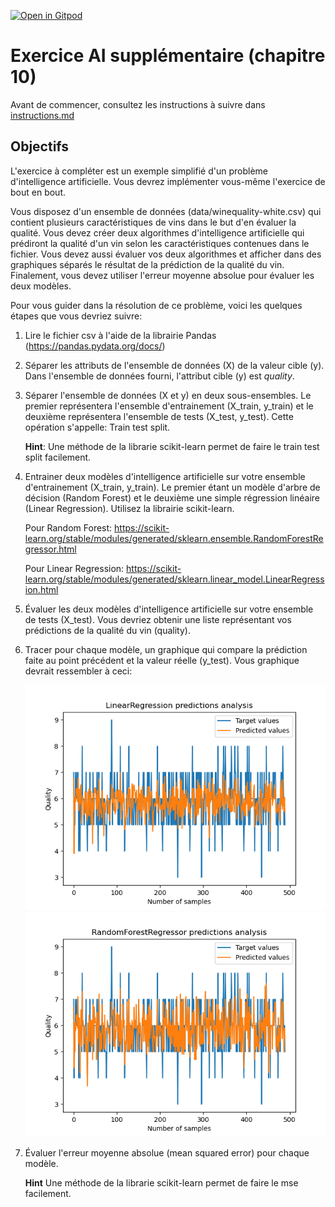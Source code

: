 [![Open in Gitpod](https://gitpod.io/button/open-in-gitpod.svg)](https://gitpod-redirect-0.herokuapp.com/)

# Exercice AI supplémentaire (chapitre 10)

Avant de commencer, consultez les instructions à suivre dans [instructions.md](instructions.md)


## Objectifs

L'exercice à compléter est un exemple simplifié d'un problème d'intelligence artificielle. Vous devrez implémenter vous-même l'exercice de bout en bout.

Vous disposez d'un ensemble de données (data/winequality-white.csv) qui contient plusieurs caractéristiques de vins dans le but d'en évaluer la qualité. Vous devez créer deux algorithmes d'intelligence artificielle qui prédiront la qualité d'un vin selon les caractéristiques contenues dans le fichier. Vous devez aussi évaluer vos deux algorithmes et afficher dans des graphiques séparés le résultat de la prédiction de la qualité du vin. Finalement, vous devez utiliser l'erreur moyenne absolue pour évaluer les deux modèles.

Pour vous guider dans la résolution de ce problème, voici les quelques étapes que vous devriez suivre:
    
1. Lire le fichier csv à l'aide de la librairie Pandas (https://pandas.pydata.org/docs/)

2. Séparer les attributs de l'ensemble de données (X) de la valeur cible (y). Dans l'ensemble de données fourni, l'attribut cible (y) est *quality*.

3. Séparer l'ensemble de données (X et y) en deux sous-ensembles. Le premier représentera l'ensemble d'entrainement (X_train, y_train) et le deuxième représentera l'ensemble de tests (X_test, y_test). Cette opération s'appelle: Train test split.

    **Hint**: Une méthode de la librarie scikit-learn permet de faire le train test split facilement.

4. Entrainer deux modèles d'intelligence artificielle sur votre ensemble d'entrainement (X_train, y_train). Le premier étant un modèle d'arbre de décision (Random Forest) et le deuxième une simple régression linéaire (Linear Regression). Utilisez la librairie scikit-learn.

    Pour Random Forest: https://scikit-learn.org/stable/modules/generated/sklearn.ensemble.RandomForestRegressor.html

    Pour Linear Regression: https://scikit-learn.org/stable/modules/generated/sklearn.linear_model.LinearRegression.html

5. Évaluer les deux modèles d'intelligence artificielle sur votre ensemble de tests (X_test). Vous devriez obtenir une liste représentant vos prédictions de la qualité du vin (quality).

6. Tracer pour chaque modèle, un graphique qui compare la prédiction faite au point précédent et la valeur réelle (y_test). Vous graphique devrait ressembler à ceci:

    ![alt text](./assets/LinearRegression.png) ![alt text](./assets/RandomForestRegressor.png)

7. Évaluer l'erreur moyenne absolue (mean squared error) pour chaque modèle.

    **Hint** Une méthode de la librarie scikit-learn permet de faire le mse facilement.


